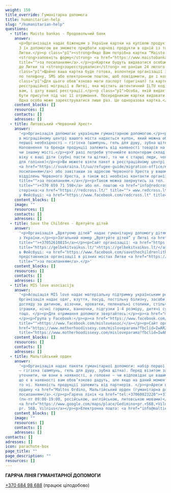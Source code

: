 ```yaml
---
weight: 150
title_override: Гуманітарна допомога
title: humanitarian-help
slug: "/humanitarian-help"
questions:
  - title: Maisto bankas - Продовольчий банк
    answer:
      <p>Організація надає біженцям з України картки на купівлю продуктів харчування.
      З їх допомогою ви зможете придбати харчові продукти в одній із торгових мереж
      Литви.</p><p class="p1"><strong>Якщо Вам потрібна картка “Maisto bankas”,</strong>
      <strong>заповніть форму</strong> <a href="https://www.maistobankas.lt/ukraina/"
      title="">за посиланням</a>.</p><p>Картки будуть видаватися особам, які приїхали
      до Литви та <strong>зареєструвалися</strong> не раніше 24 лютого 2022 року.</p><p
      class="p1">Щойно ваша картка буде готова, волонтери організації зв’яжуться з вами
      по телефону, SMS або електронною поштою, щоб повідомити, де і коли її можна отримати.</p><p
      class="p1">Для цього обов’язково мати паспорт (оригінал) та картку, видану Департаментом
      реєстраційної міграції в Литві, яка містить автентичний ILTU код, призначений
      вам, і дату вашої реєстрації.</p><p class="p1">Особа, якій видається картка, повинна
      бути присутня під час її отримання. Посередникам картки видавати не будуть<strong>.
      Одна особа може зареєструватися лише раз. Це одноразова картка.</strong></p>
    content_blocks: []
    resources: []
    contacts: []
    adresses: []
  - title: Литовський «Червоний Хрест»
    answer:
      '<p>Організація допомагає українцям гуманітарною допомогою.</p><p>При реєстрації
      в міграційному центрі вашого міста надається купон, який можна обміняти на набір
      першої необхідності – гігієна (шампунь, гель для душу, зубна щітка та паста, мило).
      Наповнення та бренди продукції залежить від наявності товарів на складі в тому
      чи іншому місті.</p><p>У разі потреби уточнюйте волонтерам склад родини, якого
      віку є ваші діти (зубні пасти та щітки), та чи є старші люди, чоловіки (приладдя
      для гоління)</p><p>Ви можете взяти пакет в реєстраційному центрі (адреси центрів
      <a href="https://suukraina.lt/ua/refugee-guide/migration-office/#tab-3" title="">за
      посиланням</a>) або завітавши за адресою Червоного Хреста у вашому місті. Адреси
      відділень Червоного Хреста, а також всі необхіні контакти організації <a href="https://suukraina.lt/ua/refugee-guide/contacts/#tab-0:~:text=Red%20Cross%2C%20%D0%A2%D0%BE%D0%B2%D0%B0%D1%80%D0%B8%D1%81%D1%82%D0%B2%D0%BE%20%D0%A7%D0%B5%D1%80%D0%B2%D0%BE%D0%BD%D0%BE%D0%B3%D0%BE%20%D0%A5%D1%80%D0%B5%D1%81%D1%82%D0%B0%20%D0%B2%20%D0%9B%D0%B8%D1%82%D0%B2%D1%96%20(%D0%B3%D1%83%D0%BC%D0%B0%D0%BD%D1%96%D1%82%D0%B0%D1%80%D0%BD%D0%B0%20%D0%B4%D0%BE%D0%BF%D0%BE%D0%BC%D0%BE%D0%B3%D0%B0)%3A"
      title="">за посиланням.</a></p><p>Також можна звернутись за тел. <a href="+37065971598"
      title="">+370 659 71 598</a> або ел. поштою <a href="info@redcross.lt" title="">info@redcross.lt</a></p><p>Офіційна
      сторінка:<a href="https://redcross.lt/" title=""> www.redcross.lt</a></p><p>Сторінка
      у Фейсбуці: <a href="https://www.facebook.com/redcross.lt" title="https://www.facebook.com/redcross.lt">https://www.facebook.com/redcross.lt</a></p>'
    content_blocks: []
    image: ""
    resources: []
    contacts: []
    adresses: []
  - title: Save the Children - Врятуйте дітей
    answer:
      '<p>Oрганізація „Врятуємо дітей” надає гуманітарну допомогу дітям та вагітним
      з України.</p><p>Загальний номер „Врятуйте дітей“ y Литві <a href="+37052610815"
      title="">+37052610815</a></p><p>Сайт організації: <a href="https://gelbekitvaikus.lt/"
      title="https://gelbekitvaikus.lt/">https://gelbekitvaikus.lt/</a></p><p>Група
      в Фейсбуці: <a href="https://www.facebook.com/savethechildrenlithuania" title="https://www.facebook.com/savethechildrenlithuania">https://www.facebook.com/savethechildrenlithuania</a></p><p>Контакти
      представників організації в різних містах Литви <a href="https://gelbekitvaikus.lt/dopomoga/"
      title="">за посиланням</a>.</p>'
    content_blocks: []
    resources: []
    contacts: []
    adresses: []
  - title: MIS love asociacija
    answer:
      '<p>Асоціація MIS love надає матеріальну підтримку українським родинам.
      Організація надає одяг, взуття, посуд, постільну білизну, засоби гігієни, засоби
      догляду за дитиною, візочки, кроватки, пеленальні столики, стільчики для годування,
      іграшки, нічні горщики, ванночки, підгузки 1-4 розміру, дитячі суміщі та пюре,
      тощо. </p><p>Для отримання допомоги звертайтесь:</p><p><a href="mailto:love@motherhood.is">love@motherhood.is</a>
      </p><p>Група у Facebook:</p><p><a href="https://www.facebook.com/misloveasoc/"
      title="">https://www.facebook.com/misloveasoc/</a></p><p>Сайт організації: </p><p><a
      href="https://www.motherhoodissexy.com/misloveparama?fbclid=IwAR2Qj4OdSZwZsU4bncRl23tSpwBM2Whez2M2wCX8n3aAv_xWcXAad-Q62_Q"
      title="https://www.motherhoodissexy.com/misloveparama?fbclid=IwAR2Qj4OdSZwZsU4bncRl23tSpwBM2Whez2M2wCX8n3aAv_xWcXAad-Q62_Q">https://www.motherhoodissexy.com/misloveparama?fbclid=IwAR2Qj4OdSZwZsU4bncRl23tSpwBM2Whez2M2wCX8n3aAv_xWcXAad-Q62_Q</a></p><p></p>'
    content_blocks: []
    resources: []
    contacts: []
    adresses: []
  - title: Мальтійський орден
    answer:
      '<p>Організація надає пакети гуманітарної допомоги: набір першої необхідності
      – гігієна (шампунь, гель для душу, зубна щітка). Перед візитом зателефонуйте щоб
      уточнити, чи вони в наявності, а головне – чи відповідає це вашим потребам. Те,
      що є в наявності вам обов’язково дадуть, але якщо на даний момент цей товар відсутній,
      то ні. Наявність продукції залежить від партнерів. </p><p>Ареси відділень Мальтійського
      ордину <a href="Maltos Ordino, Мальтійський орден (гуманітарна допомога):" title="">за
      посиланням</a>.</p><p>Гаряча лінія <a href="tel:+37060023220">+370 600 23 220</a>
      (пн-пт 09:00-19:00, російською, англійською, литовською мовами)</p><p>Адреса:
      <a href="https://www.google.com/maps/place/Gedimino+pr.+56B,+Vilnius+01110/@54.6888431,25.2619019,17z/data=!3m1!4b1!4m5!3m4!1s0x46dd9409a6eeb601:0x70f519e6b9b56daf!8m2!3d54.6888431!4d25.2640906">Gedimino
      pr. 56B, Vilnius</a></p><p>Електронна пошта: <a href="info@maltieciai.lt" title="">info@maltieciai.lt</a></p><p><br></p>'
    content_blocks: []
    image: ""
    resources: []
    contacts: []
    adresses: []
contacts: []
adresses: []
icon: parachute-box
page_title: ""
page_description: ""
resources: []
---
```


**ГАРЯЧА ЛІНІЯ ГУМАНІТАРНОЇ ДОПОМОГИ**

[+370 684 98 688](+37068498688) (працює цілодобово)
